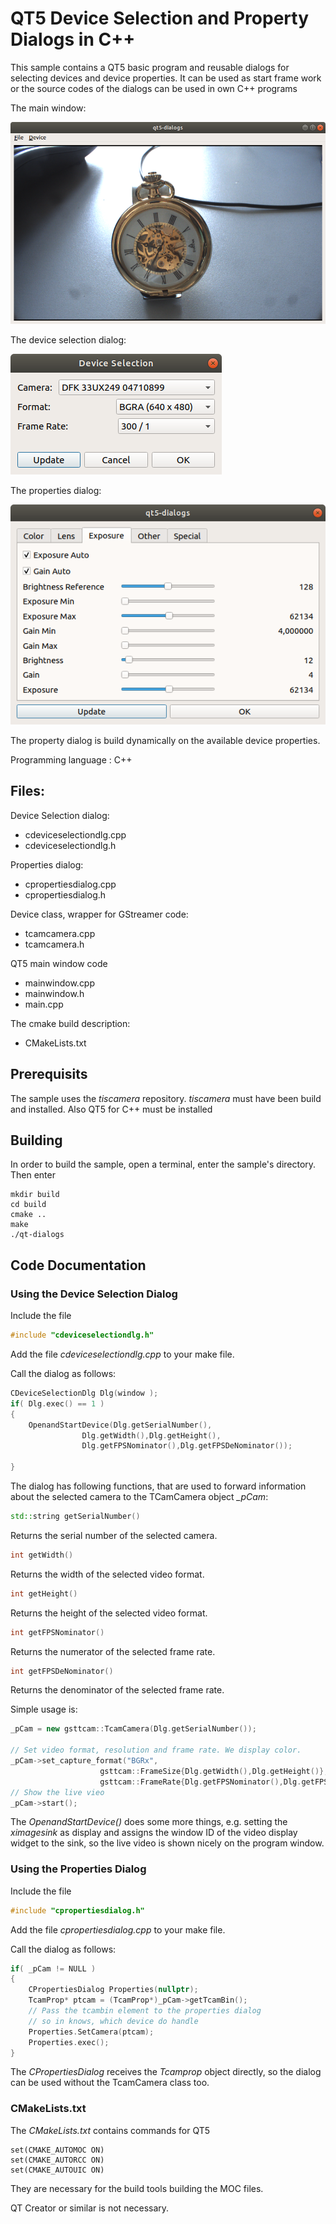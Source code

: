 # QT5 Device Selection and Property Dialogs in C++
This sample contains a QT5 basic program and reusable dialogs for selecting devices and device properties. 
It can be used as start frame work or the source codes of the dialogs can be used in own C++ programs

The main window:

![Main Window](./qt5-dialogs.png)

The device selection dialog:

![Device Selection](./deviceselection.png)

The properties dialog:

![Device Selection](./properties.png)

The property dialog is build dynamically on the available device properties.

Programming language : C++

## Files:
Device Selection dialog:
+ cdeviceselectiondlg.cpp
+ cdeviceselectiondlg.h

Properties dialog:
+ cpropertiesdialog.cpp
+ cpropertiesdialog.h

Device class, wrapper for GStreamer code:
+ tcamcamera.cpp
+ tcamcamera.h

QT5 main window code
+ mainwindow.cpp
+ mainwindow.h
+ main.cpp

The cmake build description:
+ CMakeLists.txt


## Prerequisits
The sample uses  the *tiscamera* repository. *tiscamera* must have been build and installed.
Also QT5 for C++ must be installed

## Building
In order to build the sample, open a terminal, enter the sample's directory. Then enter
```
mkdir build
cd build 
cmake ..
make
./qt-dialogs
```



## Code Documentation

### Using the Device Selection Dialog
Include the file 

```C++
#include "cdeviceselectiondlg.h"
```
Add the file *cdeviceselectiondlg.cpp* to your make file.

Call the dialog as follows:
```C++
CDeviceSelectionDlg Dlg(window );
if( Dlg.exec() == 1 )
{
    OpenandStartDevice(Dlg.getSerialNumber(),
                Dlg.getWidth(),Dlg.getHeight(),
                Dlg.getFPSNominator(),Dlg.getFPSDeNominator());

}
```
The dialog has following functions, that are used to forward information about the selected camera to the TCamCamera object *_pCam*:

```C++ 
std::string getSerialNumber()
```
Returns the serial number of the selected camera.

```C++
int getWidth() 
```
Returns the width of the selected video format.
```C++
int getHeight()
```
Returns the height of the selected video format.
```C++
int getFPSNominator() 
```
Returns the numerator of the selected frame rate.
```C++
int getFPSDeNominator()
```
Returns the denominator of the selected frame rate.

Simple usage is:
```C++
_pCam = new gsttcam::TcamCamera(Dlg.getSerialNumber());

// Set video format, resolution and frame rate. We display color.
_pCam->set_capture_format("BGRx", 
                    gsttcam::FrameSize{Dlg.getWidth(),Dlg.getHeight()}, 
                    gsttcam::FrameRate{Dlg.getFPSNominator(),Dlg.getFPSDeNominator()});
// Show the live vieo
_pCam->start();
```
The *OpenandStartDevice()* does some more things, e.g. setting the *ximagesink* as display and assigns the window ID of the video display widget to the sink, so the live video is shown nicely on the program window.


### Using the Properties Dialog
Include the file 
```C++
#include "cpropertiesdialog.h"
```
Add the file *cpropertiesdialog.cpp* to your make file.

Call the dialog as follows:
```C++
if( _pCam != NULL )
{
    CPropertiesDialog Properties(nullptr);
    TcamProp* ptcam = (TcamProp*)_pCam->getTcamBin();
    // Pass the tcambin element to the properties dialog
    // so in knows, which device do handle
    Properties.SetCamera(ptcam);
    Properties.exec();
}
```
The *CPropertiesDialog* receives the *Tcamprop* object directly, so the dialog can be used without the TcamCamera class too.

### CMakeLists.txt
The *CMakeLists.txt* contains commands for QT5
```
set(CMAKE_AUTOMOC ON)
set(CMAKE_AUTORCC ON)
set(CMAKE_AUTOUIC ON)
```
They are necessary for the build tools building the MOC files.

QT Creator or similar is not necessary.
